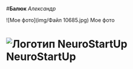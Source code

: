 #__Балюк__  *Александр*

![Мое фото](img/Файл 10685.jpg) Мое фото
# ![Логотип NeuroStartUp](img/NeuroStartUpIcon.png) NeuroStartUp